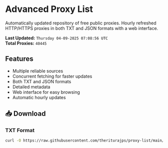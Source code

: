 # Advanced Proxy List

Automatically updated repository of free public proxies. Hourly refreshed HTTP/HTTPS proxies in both TXT and JSON formats with a web interface.

**Last Updated:** `Thursday 04-09-2025 07:08:56 UTC`  
**Total Proxies:** `40445`

## Features
- Multiple reliable sources
- Concurrent fetching for faster updates
- Both TXT and JSON formats
- Detailed metadata
- Web interface for easy browsing
- Automatic hourly updates

## 📥 Download

### TXT Format
```bash
curl -O https://raw.githubusercontent.com/theriturajps/proxy-list/main/proxies.txt